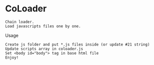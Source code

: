 # CoLoader

    Chain loader.
    Load javascripts files one by one.

Usage

    Create js folder and put *.js files inside (or update #21 string)
    Update scripts array in coloader.js
    Set <body id="body"> tag in base html file
    Enjoy!
